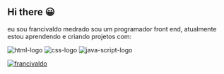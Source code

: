 ## Hi there :grinning:



eu sou francivaldo medrado sou um programador front end, atualmente estou aprendendo e criando projetos com: 

<img src="https://img.shields.io/badge/HTML5-E34F26?style=for-the-badge&logo=html5&logoColor=white" alt="html-logo" />

<img src="https://img.shields.io/badge/CSS3-1572B6?style=for-the-badge&logo=css3&logoColor=white" alt="css-logo" />

<img src="https://img.shields.io/badge/JavaScript-F7DF1E?style=for-the-badge&logo=javascript&logoColor=black" alt="java-script-logo"/>



[![francivaldo](https://github-readme-stats.vercel.app/api?username=francivaldo09)](https://github.com/anuraghazra/github-readme-stats)
